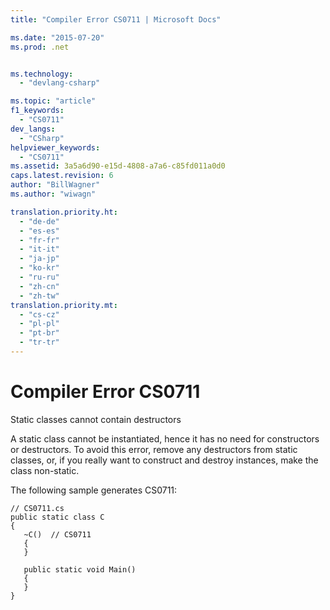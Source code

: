 ```yaml
---
title: "Compiler Error CS0711 | Microsoft Docs"

ms.date: "2015-07-20"
ms.prod: .net


ms.technology: 
  - "devlang-csharp"

ms.topic: "article"
f1_keywords: 
  - "CS0711"
dev_langs: 
  - "CSharp"
helpviewer_keywords: 
  - "CS0711"
ms.assetid: 3a5a6d90-e15d-4808-a7a6-c85fd011a0d0
caps.latest.revision: 6
author: "BillWagner"
ms.author: "wiwagn"

translation.priority.ht: 
  - "de-de"
  - "es-es"
  - "fr-fr"
  - "it-it"
  - "ja-jp"
  - "ko-kr"
  - "ru-ru"
  - "zh-cn"
  - "zh-tw"
translation.priority.mt: 
  - "cs-cz"
  - "pl-pl"
  - "pt-br"
  - "tr-tr"
---
```

# Compiler Error CS0711
Static classes cannot contain destructors  
  
 A static class cannot be instantiated, hence it has no need for constructors or destructors. To avoid this error, remove any destructors from static classes, or, if you really want to construct and destroy instances, make the class non-static.  
  
 The following sample generates CS0711:  
  
```  
// CS0711.cs  
public static class C  
{  
   ~C()  // CS0711  
   {  
   }  
  
   public static void Main()  
   {  
   }  
}  
```